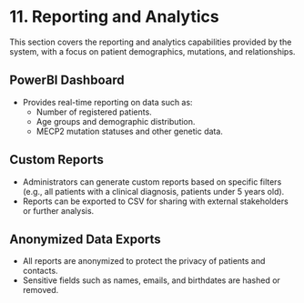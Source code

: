 # 11. Reporting and Analytics

This section covers the reporting and analytics capabilities provided by the system, with a focus on patient demographics, mutations, and relationships.

## PowerBI Dashboard
- Provides real-time reporting on data such as:
  - Number of registered patients.
  - Age groups and demographic distribution.
  - MECP2 mutation statuses and other genetic data.

## Custom Reports
- Administrators can generate custom reports based on specific filters (e.g., all patients with a clinical diagnosis, patients under 5 years old).
- Reports can be exported to CSV for sharing with external stakeholders or further analysis.

## Anonymized Data Exports
- All reports are anonymized to protect the privacy of patients and contacts.
- Sensitive fields such as names, emails, and birthdates are hashed or removed.
